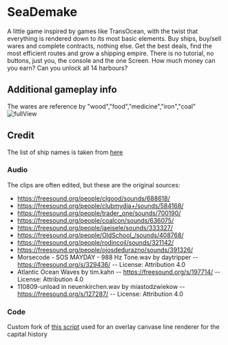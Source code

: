 # SeaDemake
A little game inspired by games like TransOcean, with the twist that everything is rendered down to its most basic elements. Buy ships, buy/sell wares and complete contracts, nothing else. Get the best deals, find the most efficient routes and grow a shipping empire. There is no tutorial, no buttons, just you, the console and the one Screen. How much money can you earn? Can you unlock all 14 harbours?
## Additional gameplay info
The wares are reference by "wood","food","medicine","iron","coal"
![fullView](https://github.com/gatchrat/SeaDemake/assets/60071174/85b1d33f-daf5-4a87-a72d-2399335fdc5d)

## Credit
The list of ship names is taken from [here](https://github.com/increpare/name-generator/blob/master/female)
### Audio
The clips are often edited, but these are the original sources:
- https://freesound.org/people/clgood/sounds/688618/
- https://freesound.org/people/clubmydia+/sounds/584168/
- https://freesound.org/people/trader_one/sounds/700190/
- https://freesound.org/people/coalcon/sounds/636075/
- https://freesound.org/people/jaeisele/sounds/333327/
- https://freesound.org/people/OldSchool_/sounds/408768/
- https://freesound.org/people/rodincoil/sounds/321142/
- https://freesound.org/people/ojosdedurazno/sounds/391326/
- Morsecode - SOS MAYDAY - 988 Hz Tone.wav by daytripper -- https://freesound.org/s/329436/ -- License: Attribution 4.0
- Atlantic Ocean Waves by tim.kahn -- https://freesound.org/s/197714/ -- License: Attribution 4.0
- 110809-unload in neuenkirchen.wav by miastodzwiekow -- https://freesound.org/s/127287/ -- License: Attribution 4.0
### Code
Custom fork of [this script](https://github.com/Radishmouse22/UILineRenderer/blob/main/UILineRenderer.cs) used for an overlay canvase line renderer for the capital history